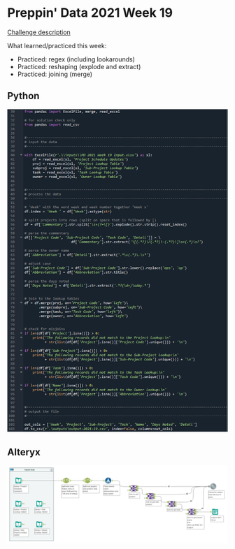 # Preppin' Data 2021 Week 19

[Challenge description](https://preppindata.blogspot.com/2021/05/2021-week-19-prep-air-project-details.html)

What learned/practiced this week:
* Practiced: regex (including lookarounds)
* Practiced: reshaping (explode and extract)
* Practiced: joining (merge)

## Python
<a href="preppin-data-2021-19.py">
<img src="img-python-code-2021-19.png?raw=true" alt="Python code">
</a>

## Alteryx
<a href="preppin-data-2021-19.yxzp">
<img src="img-alteryx-2021-19.png?raw=true" alt="Alteryx workflow">
</a>